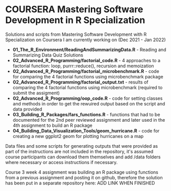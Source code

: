 # COURSERA Mastering Software Development in R Specialization
Solutions and scripts from Mastering Software Development with R Specialization on Coursera I am currently working on (Dec 2021 - Jan 2022)

- **01_The_R_Environment/ReadingAndSummarizingData.R** - Reading and Summarizing Data Quiz Solutions
- **02_Advanced_R_Programming/factorial_code.R** - 4 approaches to a factorial function: loop, purrr::reduce(), recursion and memoization
- **02_Advanced_R_Programming/factorial_microbenchmark.R** - code for comparing the 4 factorial functions using microbenchmark package
- **02_Advanced_R_Programming/factorial_output.txt** - results of comparing the 4 factorial functions using microbenchmark (required to submit the assigment)
- **02_Advanced_R_Programming/oop_code.R** - code for setting classes and methods in order to get the rewuired output based on the script and data provided
- **03_Building_R_Packages/fars_functions.R** - functions that had to be documented for the 2nd peer reviewed assignment and later used in the 4th assignment to build an R package
- **04_Building_Data_Visualization_Tools/geom_hurricane.R** - code for creating a new ggplot2 geom for plotting hurricanes on a map

Data files and some scripts for generating outputs that were provided as part of the instructions are not included in the repository, it's assumed course participants can download them themselves and add /data folders where necessary or access instructions if necessary.

Course 3 week 4 assignment was building an R package using functions from a previous assignment and posting it on github, therefore the solution has been put in a separate repository here: ADD LINK WHEN FINISHED
